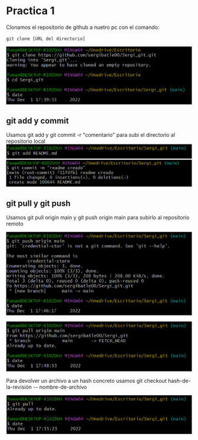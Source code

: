 # Practica 1

Clonamos el repositorio de github a nuetro pc con el comando:

```
git clone [URL del directorio]
```

![git clone](https://github.com/sergibatle00/Sergi_git/blob/main/capturas/1.1.PNG)

## git add y commit
Usamos git add  y git commit -r "comentario" para subi el directorio al repositorio local
![git commit](https://github.com/sergibatle00/Sergi_git/blob/main/capturas/1.add.PNG)
![git add](https://github.com/sergibatle00/Sergi_git/blob/main/capturas/1.2.PNG)

## git pull y git push

Usamos git pull origin main y git push origin main para subirlo al repositorio remoto

![git push](https://github.com/sergibatle00/Sergi_git/blob/main/capturas/1.3.PNG)

![git pull](https://github.com/sergibatle00/Sergi_git/blob/main/capturas/1.4.PNG)

Para devolver un archivo a un hash concreto usamos git checkout hash-de-la-revisión -- nombre-de-archivo

![git pull](https://github.com/sergibatle00/Sergi_git/blob/main/capturas/1.7.PNG)




